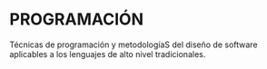 # PROGRAMACIÓN

Técnicas de programación y  metodologíaS del diseño de software aplicables a los lenguajes de alto nivel tradicionales.
